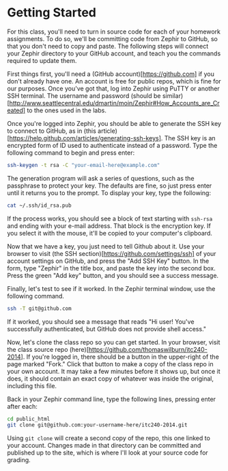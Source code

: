 Getting Started
===============

For this class, you'll need to turn in source code for each of your homework assignments. To do so, we'll be committing code from Zephir to GitHub, so that you don't need to copy and paste. The following steps will connect your Zephir directory to your GitHub account, and teach you the commands required to update them.

First things first, you'll need a (GitHub account)[https://github.com] if you don't already have one. An account is free for public repos, which is fine for our purposes. Once you've got that, log into Zephir using PuTTY or another SSH terminal. The username and password (should be similar)[http://www.seattlecentral.edu/dmartin/moin/Zephir#How_Accounts_are_Created] to the ones used in the labs.

Once you're logged into Zephir, you should be able to generate the SSH key to connect to GitHub, as in (this article)[https://help.github.com/articles/generating-ssh-keys]. The SSH key is an encrypted form of ID used to authenticate instead of a password. Type the following command to begin and press enter:

```sh
ssh-keygen -t rsa -C "your-email-here@example.com"
```

The generation program will ask a series of questions, such as the passphrase to protect your key. The defaults are fine, so just press enter until it returns you to the prompt. To display your key, type the following:

```sh
cat ~/.ssh/id_rsa.pub
```

If the process works, you should see a block of text starting with `ssh-rsa` and ending with your e-mail address. That block is the encryption key. If you select it with the mouse, it'll be copied to your computer's clipboard.

Now that we have a key, you just need to tell Github about it. Use your browser to visit (the SSH section)[https://github.com/settings/ssh] of your account settings on GitHub, and press the "Add SSH Key" button. In the form, type "Zephir" in the title box, and paste the key into the second box. Press the green "Add key" button, and you should see a success message.

Finally, let's test to see if it worked. In the Zephir terminal window, use the following command.

```sh
ssh -T git@github.com
```

If it worked, you should see a message that reads "Hi user! You've successfully authenticated, but GitHub does not provide shell access." 

Now, let's clone the class repo so you can get started. In your browser, visit the class source repo (here)[https://github.com/thomaswilburn/itc240-2014]. If you're logged in, there should be a button in the upper-right of the page marked "Fork." Click that button to make a copy of the class repo in your own account. It may take a few minutes before it shows up, but once it does, it should contain an exact copy of whatever was inside the original, including this file.

Back in your Zephir command line, type the following lines, pressing enter after each:

```sh
cd public_html
git clone git@github.com:your-username-here/itc240-2014.git
```

Using `git clone` will create a second copy of the repo, this one linked to your account. Changes made in that directory can be committed and published up to the site, which is where I'll look at your source code for grading.
